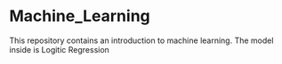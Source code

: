 # Machine_Learning
This repository contains an introduction to machine learning. The model inside is Logitic Regression
